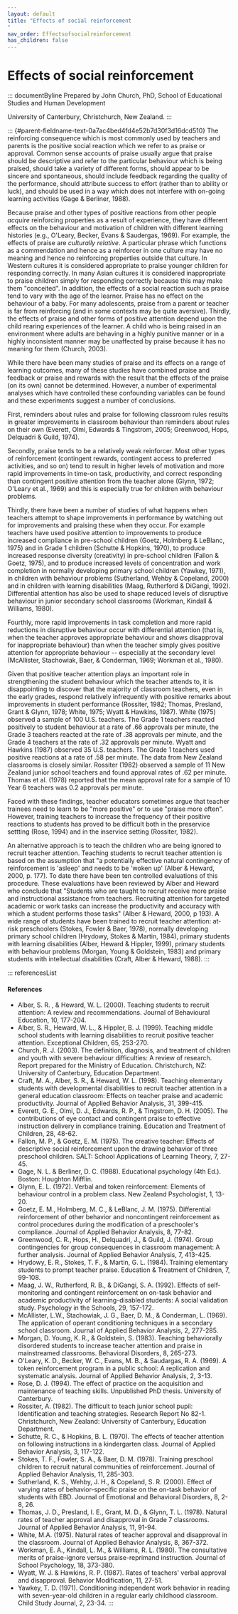 ```yaml
---
layout: default
title: "Effects of social reinforcement 
"
nav_order: Effectsofsocialreinforcement
has_children: false
---
```

# Effects of social reinforcement 


::: documentByline
Prepared by John Church, PhD, School of Educational Studies and Human
Development

University of Canterbury, Christchurch, New Zealand.
:::

::: {#parent-fieldname-text-0a7ac4bed4fd4e52b7d30f3d16dcd510}
The reinforcing consequence which is most commonly used by teachers and
parents is the positive social reaction which we refer to as praise or
approval. Common sense accounts of praise usually argue that praise
should be descriptive and refer to the particular behaviour which is
being praised, should take a variety of different forms, should appear
to be sincere and spontaneous, should include feedback regarding the
quality of the performance, should attribute success to effort (rather
than to ability or luck), and should be used in a way which does not
interfere with on-going learning activities (Gage & Berliner, 1988).

Because praise and other types of positive reactions from other people
*acquire* reinforcing properties as a result of experience, they have
different effects on the behaviour and motivation of children with
different learning histories (e.g., O'Leary, Becker, Evans & Saudergas,
1969). For example, the effects of praise are *culturally relative*. A
particular phrase which functions as a commendation and hence as a
reinforcer in one culture may have no meaning and hence no reinforcing
properties outside that culture. In Western cultures it is considered
appropriate to praise younger children for responding correctly. In many
Asian cultures it is considered inappropriate to praise children simply
for responding correctly because this may make them \"conceited\". In
addition, the effects of a social reaction such as praise tend to vary
with the age of the learner. Praise has no effect on the behaviour of a
baby. For many adolescents, praise from a parent or teacher is far from
reinforcing (and in some contexts may be quite aversive). Thirdly, the
effects of praise and other forms of positive attention depend upon the
child rearing experiences of the learner. A child who is being raised in
an environment where adults are behaving in a highly punitive manner or
in a highly inconsistent manner may be unaffected by praise because it
has no meaning for them (Church, 2003).

While there have been many studies of praise and its effects on a range
of learning outcomes, many of these studies have combined praise and
feedback or praise and rewards with the result that the effects of the
praise (on its own) cannot be determined. However, a number of
experimental analyses which have controlled these confounding variables
can be found and these experiments suggest a number of conclusions.

First, reminders about rules and praise for following classroom rules
results in greater improvements in classroom behaviour than reminders
about rules on their own (Everett, Olmi, Edwards & Tingstrom, 2005;
Greenwood, Hops, Delquadri & Guild, 1974).

Secondly, praise tends to be a relatively weak reinforcer. Most other
types of reinforcement (contingent rewards, contingent access to
preferred activities, and so on) tend to result in higher levels of
motivation and more rapid improvements in time-on task, productivity,
and correct responding than contingent positive attention from the
teacher alone (Glynn, 1972; O'Leary et al., 1969) and this is especially
true for children with behaviour problems.

Thirdly, there have been a number of studies of what happens when
teachers attempt to shape improvements in performance by watching out
for improvements and praising these when they occur. For example
teachers have used positive attention to improvements to produce
increased compliance in pre-school children (Goetz, Holmberg & LeBlanc,
1975) and in Grade 1 children (Schutte & Hopkins, 1970), to produce
increased response diversity (creativity) in pre-school children (Fallon
& Goetz, 1975), and to produce increased levels of concentration and
work completion in normally developing primary school children (Yawkey,
1971), in children with behaviour problems (Sutherland, Wehby &
Copeland, 2000) and in children with learning disabilities (Maag,
Rutherford & DiGangi, 1992). Differential attention has also be used to
shape reduced levels of disruptive behaviour in junior secondary school
classrooms (Workman, Kindall & Williams, 1980).

Fourthly, more rapid improvements in task completion and more rapid
reductions in disruptive behaviour occur with differential attention
(that is, when the teacher approves appropriate behaviour and shows
disapproval for inappropriate behaviour) than when the teacher simply
gives positive attention for appropriate behaviour -- especially at the
secondary level (McAllister, Stachowiak, Baer, & Conderman, 1969;
Workman et al., 1980).

Given that positive teacher attention plays an important role in
strengthening the student behaviour which the teacher attends to, it is
disappointing to discover that the majority of classroom teachers, even
in the early grades, respond relatively infrequently with positive
remarks about improvements in student performance (Rossiter, 1982;
Thomas, Presland, Grant & Glynn, 1978; White, 1975; Wyatt & Hawkins,
1987). White (1975) observed a sample of 100 U.S. teachers. The Grade 1
teachers reacted positively to student behaviour at a rate of .66
approvals per minute, the Grade 3 teachers reacted at the rate of .38
approvals per minute, and the Grade 4 teachers at the rate of .32
approvals per minute. Wyatt and Hawkins (1987) observed 35 U.S.
teachers. The Grade 1 teachers used positive reactions at a rate of .58
per minute. The data from New Zealand classrooms is closely similar.
Rossiter (1982) observed a sample of 11 New Zealand junior school
teachers and found approval rates of .62 per minute. Thomas et al.
(1978) reported that the mean approval rate for a sample of 10 Year 6
teachers was 0.2 approvals per minute.

Faced with these findings, teacher educators sometimes argue that
teacher trainees need to learn to be "more positive" or to use "praise
more often". However, training teachers to increase the frequency of
their positive reactions to students has proved to be difficult both in
the preservice settting (Rose, 1994) and in the inservice setting
(Rossiter, 1982).

An alternative approach is to teach the children who are being ignored
to recruit teacher attention. Teaching students to recruit teacher
attention is based on the assumption that "a potentially effective
natural contingency of reinforcement is 'asleep' and needs to be 'woken
up' (Alber & Heward, 2000, p. 177). To date there have been ten
controlled evaluations of this procedure. These evaluations have been
reviewed by Alber and Heward who conclude that "Students who are taught
to recruit receive more praise and instructional assistance from
teachers. Recruiting attention for targeted academic or work tasks can
increase the productivity and accuracy with which a student performs
those tasks" (Alber & Heward, 2000, p 193). A wide range of students
have been trained to recruit teacher attention: at-risk preschoolers
(Stokes, Fowler & Baer, 1978), normally developing primary school
children (Hrydowy, Stokes & Martin, 1984), primary students with
learning disabilities (Alber, Heward & Hippler, 1999), primary students
with behaviour problems (Morgan, Young & Goldstein, 1983) and primary
students with intellectual disabilities (Craft, Alber & Heward, 1988).
:::

::: referencesList
#### References

-   Alber, S. R. , & Heward, W. L. (2000). Teaching students to recruit
    attention: A review and recommendations. Journal of Behavioural
    Education, 10, 177-204.
-   Alber, S. R., Heward, W. L., & Hippler, B. J. (1999). Teaching
    middle school students with learning disabilities to recruit
    positive teacher attention. Exceptional Children, 65, 253-270.
-   Church, R. J. (2003). The definition, diagnosis, and treatment of
    children and youth with severe behaviour difficulties: A review of
    research. Report prepared for the Ministry of Education.
    Christchurch, NZ: University of Canterbury, Education Department.
-   Craft, M. A., Alber, S. R., & Heward, W. L. (1998). Teaching
    elementary students with developmental disabilities to recruit
    teacher attention in a general education classroom: Effects on
    teacher praise and academic productivity. Journal of Applied
    Behavior Analysis, 31, 399-415.
-   Everett, G. E., Olmi, D. J., Edwards, R. P., & Tingstrom, D. H.
    (2005). The contributions of eye contact and contingent praise to
    effective instruction delivery in compliance training. Education and
    Treatment of Children, 28, 48-62.
-   Fallon, M. P., & Goetz, E. M. (1975). The creative teacher: Effects
    of descriptive social reinforcement upon the drawing behavior of
    three preschool children. SALT: School Applications of Learning
    Theory, 7, 27-45.
-   Gage, N. L. & Berliner, D. C. (1988). Educational psychology (4th
    Ed.). Boston: Houghton Mifflin.
-   Glynn, E. L. (1972). Verbal and token reinforcement: Elements of
    behaviour control in a problem class. New Zealand Psychologist, 1,
    13-20.
-   Goetz, E. M., Holmberg, M. C., & LeBlanc, J. M. (1975). Differential
    reinforcement of other behavior and noncontingent reinforcement as
    control procedures during the modification of a preschooler\'s
    compliance. Journal of Applied Behavior Analysis, 8, 77-82.
-   Greenwood, C. R., Hops, H., Delquadri, J., & Guild, J. (1974). Group
    contingencies for group consequences in classroom management: A
    further analysis. Journal of Applied Behavior Analysis, 7, 413-425.
-   Hrydowy, E. R., Stokes, T. F., & Martin, G. L. (1984). Training
    elementary students to prompt teacher praise. Education & Treatment
    of Children, 7, 99-108.
-   Maag, J. W., Rutherford, R. B., & DiGangi, S. A. (1992). Effects of
    self-monitoring and contingent reinforcement on on-task behavior and
    academic productivity of learning-disabled students: A social
    validation study. Psychology in the Schools, 29, 157-172.
-   McAllister, L.W., Stachowiak, J. G., Baer, D. M., & Conderman, L.
    (1969). The application of operant conditioning techniques in a
    secondary school classroom. Journal of Applied Behavior Analysis, 2,
    277-285.
-   Morgan, D. Young, K. R., & Goldstein, S. (1983). Teaching
    behaviorally disordered students to increase teacher attention and
    praise in mainstreamed classrooms. Behavioral Disorders, 8, 265-273.
-   O\'Leary, K. D., Becker, W. C., Evans, M. B., & Saudargas, R. A.
    (1969). A token reinforcement program in a public school: A
    replication and systematic analysis. Journal of Applied Behavior
    Analysis, 2, 3-13.
-   Rose, D. J. (1994). The effect of practice on the acquisition and
    maintenance of teaching skills. Unpublished PhD thesis. University
    of Canterbury.
-   Rossiter, A. (1982). The difficult to teach junior school pupil:
    Identification and teaching strategies. Research Report No 82-1.
    Christchurch, New Zealand: University of Canterbury, Education
    Department.
-   Schutte, R. C., & Hopkins, B. L. (1970). The effects of teacher
    attention on following instructions in a kindergarten class. Journal
    of Applied Behavior Analysis, 3, 117-122.
-   Stokes, T. F., Fowler, S. A., & Baer, D. M. (1978). Training
    preschool children to recruit natural communities of reinforcement.
    Journal of Applied Behavior Analysis, 11, 285-303.
-   Sutherland, K. S., Wehby, J. H., & Copeland, S. R. (2000). Effect of
    varying rates of behavior-specific praise on the on-task behavior of
    students with EBD. Journal of Emotional and Behavioral Disorders, 8,
    2-8, 26.
-   Thomas, J. D., Presland, I. E., Grant, M. D., & Glynn, T. L. (1978).
    Natural rates of teacher approval and disapproval in Grade 7
    classrooms. Journal of Applied Behavior Analysis, 11, 91-94.
-   White, M.A. (1975). Natural rates of teacher approval and
    disapproval in the classroom. Journal of Applied Behavior Analysis,
    8, 367-372.
-   Workman, E. A., Kindall, L. M., & Williams, R. L. (1980). The
    consultative merits of praise-ignore versus praise-reprimand
    instruction. Journal of School Psychology, 18, 373-380.
-   Wyatt, W. J. & Hawkins, R. P. (1987). Rates of teachers\' verbal
    approval and disapproval. Behavior Modification, 11, 27-51.
-   Yawkey, T. D. (1971). Conditioning independent work behavior in
    reading with seven-year-old children in a regular early childhood
    classroom. Child Study Journal, 2, 23-34.
:::
